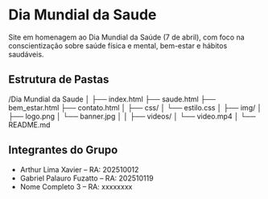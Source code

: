 # Dia Mundial da Saude

Site em homenagem ao Dia Mundial da Saúde (7 de abril), com foco na conscientização sobre saúde física e mental, bem-estar e hábitos saudáveis.

## Estrutura de Pastas

/Dia Mundial da Saude
│
├── index.html
├── saude.html
├── bem_estar.html
├── contato.html
│
├── css/
│   └── estilo.css
│
├── img/
│   ├── logo.png
│   └── banner.jpg
│
│
├── videos/
│   └── video.mp4
│
└── README.md

## Integrantes do Grupo

- Arthur Lima Xavier – RA: 202510012 
- Gabriel Palauro Fuzatto – RA: 202510119
- Nome Completo 3 – RA: xxxxxxxx